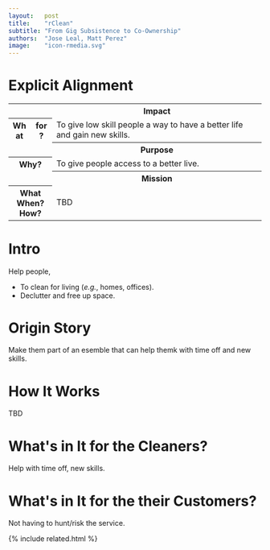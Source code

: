 ```yaml
---
layout:   post
title:    "rClean"
subtitle: "From Gig Subsistence to Co-Ownership"
authors:  "Jose Leal, Matt Perez"
image:    "icon-rmedia.svg"
---
```


<div style="display: none; ">
 <p>Helping people keep their homes and their businesses clean, decluttered, and presentable.</p>
</div>

<h1>Explicit Alignment</h1>
 <div class='_center'>
  <table class='_explicitalignment'>
   <tr>
    <td></td>
    <th>Impact</th>
   </tr>
   <tr>
    <th style='column-width:20px; col-width:30px; '>What for?</th>
    <td>To give low skill people a way to have a better life and gain new skills.</td>
   </tr>
   <tr>
    <td></td>
    <th>Purpose</th>
   </tr>
   <tr>
    <th>Why?</th>
    <td>To give people access to a better live.</td>
   </tr>
   <tr>
    <td></td>
    <th>Mission</th>
   </tr>
   <tr>
    <th>What<br>When?<br>How?</td>
    <td>TBD</td>
   </tr>
  </table>
 </div>

<h1>Intro</h1>
 <p>Help people,</p>
 <ul>
  <li>To clean for living (<em>e.g.</em>, homes, offices).</li>
  <li>Declutter and free up space.</li>
 </ul>

<h1>Origin Story</h1>
 <p>Make them part of an esemble that can help themk with time off and new skills.</p>

<h1>How It Works</h1>
 <p>TBD</p>

<h1>What's in It for the Cleaners?</h1>
 <p>Help with time off, new skills.</p>

<h1>What's in It for the their Customers?</h1>
 <p>Not having to hunt/risk the service.</p>

{% include related.html %}
